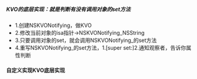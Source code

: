 ##### KVO的底层实现：就是判断有没有调用对象的set方法
- 1.创建NSKVONotifying，做KVO
- 2.修改当前对象的isa指针->NSKVONotifying_NSString
- 3.只要调用对象的set，就会调用NSKVONotifying_的set方法
- 4.重写NSKVONotifying_的set方法，1.[super set:]2.通知观察者，告诉你属性判断

#### 自定义实现KVO底层实现

```
```